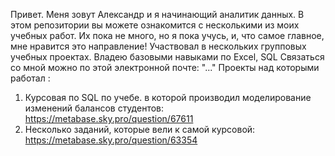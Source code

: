 Привет. Меня зовут Александр и я начинающий аналитик данных.
В этом репозитории вы можете ознакомится с несколькими из моих учебных работ. Их пока не много, но я пока учусь, и, что самое главное, мне нравится это направление!
Участвовал в нескольких групповых учебных проектах.
Владею базовыми навыками по Excel, SQL
Связаться со мной можно по этой электронной почте: "..."
Проекты над которыми работал : 
1. Курсовая по SQL по учебе. в которой производил моделирование изменений балансов студентов: https://metabase.sky.pro/question/67611
2. Несколько заданий, которые вели к самой курсовой: https://metabase.sky.pro/question/63354
